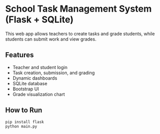 # School Task Management System (Flask + SQLite)

This web app allows teachers to create tasks and grade students, while students can submit work and view grades.

## Features
- Teacher and student login
- Task creation, submission, and grading
- Dynamic dashboards
- SQLite database
- Bootstrap UI
- Grade visualization chart

## How to Run
```bash
pip install flask
python main.py
